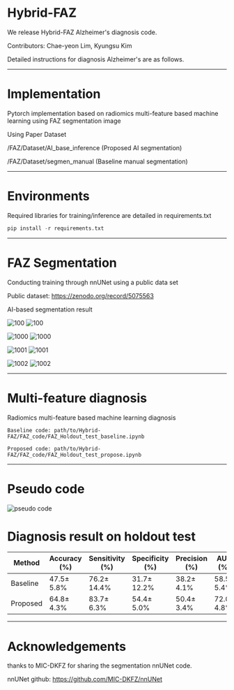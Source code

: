# Hybrid-FAZ

We release Hybrid-FAZ Alzheimer's diagnosis code.

Contributors: Chae-yeon Lim, Kyungsu Kim

Detailed instructions for diagnosis Alzheimer's are as follows.

---

# Implementation

Pytorch implementation based on radiomics multi-feature based machine learning using FAZ segmentation image

Using Paper Dataset

/FAZ/Dataset/AI_base_inference (Proposed AI segmentation)
                      
/FAZ/Dataset/segmen_manual (Baseline manual segmentation)
                      
---

# Environments

Required libraries for training/inference are detailed in requirements.txt

```python
pip install -r requirements.txt
```

---

# FAZ Segmentation

Conducting training through nnUNet using a public data set

Public dataset: https://zenodo.org/record/5075563

AI-based segmentation result

![100](https://user-images.githubusercontent.com/86760506/206358072-0e18a8b6-ff58-410d-a988-1cd644c973f1.jpg)
![100](https://user-images.githubusercontent.com/86760506/206358135-4fd705e8-d544-45e4-9b39-cb21c91d0709.png)

![1000](https://user-images.githubusercontent.com/86760506/206358219-c84118c3-f482-4ab3-ac2c-da6f9c73bdab.jpg)
![1000](https://user-images.githubusercontent.com/86760506/206358236-d0eec3c7-2360-4248-bf25-751c3a39b270.png)

![1001](https://user-images.githubusercontent.com/86760506/206358298-4a813f4c-479f-4de9-b8ad-077fe0a0b064.jpg)
![1001](https://user-images.githubusercontent.com/86760506/206358302-23c04514-8c40-45f1-8ca7-b2a500b68e0c.png)

![1002](https://user-images.githubusercontent.com/86760506/206358340-2633dc29-e2a7-4edc-8d3a-5e7af1985ff9.jpg)
![1002](https://user-images.githubusercontent.com/86760506/206358342-f9fdba70-a7ab-4632-a122-01462911bab2.png)

---

# Multi-feature diagnosis

Radiomics multi-feature based machine learning diagnosis
```
Baseline code: path/to/Hybrid-FAZ/FAZ_code/FAZ_Holdout_test_baseline.ipynb

Proposed code: path/to/Hybrid-FAZ/FAZ_code/FAZ_Holdout_test_propose.ipynb
```
---
# Pseudo code

![pseudo code](https://github.com/kskim-phd/CSIP/assets/86760506/107b7cee-821a-4816-9303-3b6ac2a754a6)

# Diagnosis result on holdout test


|Method|Accuracy (%)|Sensitivity (%)|Specificity (%)|Precision (%)|AUC (%)|
|------|---|---|---|---|---|
|Baseline|47.5± 5.8%|76.2± 14.4%|31.7± 12.2%|38.2± 4.1%|58.5± 5.4%|
|Proposed|64.8± 4.3%|83.7± 6.3%|54.4± 5.0%|50.4± 3.4%|72.0± 4.8%|


---

# Acknowledgements

thanks to MIC-DKFZ for sharing the segmentation nnUNet code.

nnUNet github: https://github.com/MIC-DKFZ/nnUNet
